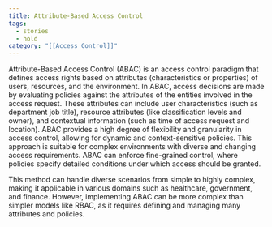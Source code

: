 ```yaml
---
title: Attribute-Based Access Control
tags:
  - stories
  - hold
category: "[[Access Control]]"
---
```

Attribute-Based Access Control (ABAC) is an access control paradigm that defines access rights based on attributes (characteristics or properties) of users, resources, and the environment. In ABAC, access decisions are made by evaluating policies against the attributes of the entities involved in the access request. These attributes can include user characteristics (such as department job title), resource attributes (like classification levels and owner), and contextual information (such as time of access request and location). ABAC provides a high degree of flexibility and granularity in access control, allowing for dynamic and context-sensitive policies. This approach is suitable for complex environments with diverse and changing access requirements. ABAC can enforce fine-grained control, where policies specify detailed conditions under which access should be granted. 

This method can handle diverse scenarios from simple to highly complex, making it applicable in various domains such as healthcare, government, and finance. However, implementing ABAC can be more complex than simpler models like RBAC, as it requires defining and managing many attributes and policies.